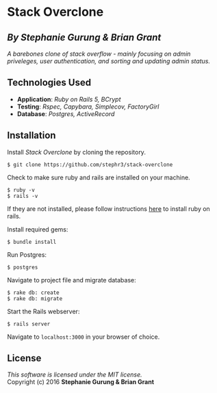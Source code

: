 #  Stack Overclone
## *By Stephanie Gurung & Brian Grant*

_A barebones clone of stack overflow - mainly focusing on admin priveleges, user authentication, and sorting and updating admin status._

## Technologies Used

* **Application**: *Ruby on Rails 5, BCrypt*<br>
* **Testing**: *Rspec, Capybara, Simplecov, FactoryGirl*<br>
* **Database**: *Postgres, ActiveRecord*

Installation
------------

Install *Stack Overclone* by cloning the repository.  
```
$ git clone https://github.com/stephr3/stack-overclone
```

Check to make sure ruby and rails are installed on your machine.  
```
$ ruby -v
$ rails -v
```
If they are not installed, please follow instructions [here](http://guides.rubyonrails.org/getting_started.html#installing-rails) to install ruby on rails.

Install required gems:
```
$ bundle install
```

Run Postgres:
```
$ postgres
```

Navigate to project file and migrate database:
```
$ rake db: create
$ rake db: migrate
```

Start the Rails webserver:
```
$ rails server
```

Navigate to `localhost:3000` in your browser of choice.

License
-------
_This software is licensed under the MIT license._<br>
Copyright (c) 2016 **Stephanie Gurung & Brian Grant**
